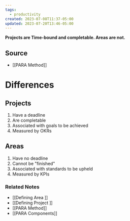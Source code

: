 ```yaml
---
tags:
  - productivity
created: 2023-07-08T11:37-05:00
updated: 2023-07-20T13:46-05:00
---
```

**Projects are Time-bound and completable. Areas are not.**

## Source
- [[PARA Method]]

# Differences

## Projects

1. Have a deadline
2. Are completable
3. Associated with goals to be achieved
4. Measured by OKRs

## Areas

1. Have no deadline
2. Cannot be "finished"
3. Associated with standards to be upheld
4. Measured by KPIs

### Related Notes
- [[Defining Area ]]
- [[Defining  Project ]]
- [[PARA Method]] 
- [[PARA Components]]